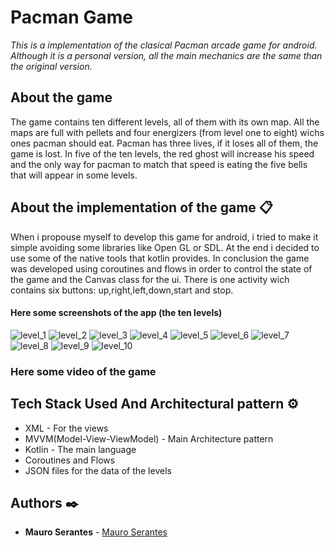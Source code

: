 # Pacman Game

_This is a implementation of the clasical Pacman arcade game for android. Although it is a personal version,
all the main mechanics are the same than the original version._

## About the game
The game contains ten different levels, all of them with its own map. All the maps are full with pellets and 
four energizers (from level one to eight) wichs ones pacman should eat.
Pacman has three lives, if it loses all of them, the game is lost. 
In five of the ten levels, the red ghost will increase his speed and the only way for pacman to match that speed is 
eating the five bells that will appear in some levels.

## About the implementation of the game 📋
When i propouse myself to develop this game for android, i tried to make it simple avoiding some libraries like Open GL or SDL.
At the end i decided to use some of the native tools that kotlin provides. In conclusion the game was developed using coroutines
and flows in order to control the state of the game and the Canvas class for the ui.
There is one activity wich contains six buttons: up,right,left,down,start and stop.


#### Here some screenshots of the app (the ten levels)
![level_1](https://github.com/user-attachments/assets/d7bd8345-0d9c-4a6c-a4e6-71c83155c893)
![level_2](https://github.com/user-attachments/assets/4cd4b5de-d3c3-4282-a2d7-edfaef6bc036)
![level_3](https://github.com/user-attachments/assets/db87b007-1e35-4420-933b-2133ba9da33e)
![level_4](https://github.com/user-attachments/assets/98f716c3-216e-4609-b08e-9b8ffbfffe9b)
![level_5](https://github.com/user-attachments/assets/f1e3dfa3-8dae-4b4c-bd16-9f958832f50b)
![level_6](https://github.com/user-attachments/assets/7604bf73-8b12-47e4-adba-11cac7472e1a)
![level_7](https://github.com/user-attachments/assets/b010cfee-7514-450f-9a58-d29b9ce05081)
![level_8](https://github.com/user-attachments/assets/af45e295-f768-411b-a09e-88ffc6963ec9)
![level_9](https://github.com/user-attachments/assets/5a8a236a-91a0-4bcb-9693-a3ef056a4f6f)
![level_10](https://github.com/user-attachments/assets/8480d9b4-16c8-407c-b491-f00afd8c9945)

### Here some video of the game




## Tech Stack Used And Architectural pattern ⚙️
* XML - For the views
* MVVM(Model-View-ViewModel) - Main Architecture pattern
* Kotlin - The main language
* Coroutines and Flows
* JSON files for the data of the levels

## Authors ✒️

* **Mauro Serantes** - [Mauro Serantes](https://github.com/MauroSerantes)
